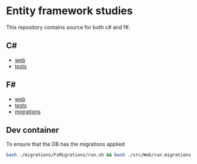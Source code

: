 # Entity framework studies

This repository contains source for both c# and f#.

## C\#

- [web](./src/Web)
- [tests](./tests/Tests)

## F\#

- [web](./src/WebFs)
- [tests](./tests/FsTests)
- [migrations](./migrations/FsMigrations)

## Dev container

To ensure that the DB has the migrations applied
```bash
bash ./migrations/FsMigrations/run.sh && bash ./src/Web/run.migrations.sh
```
